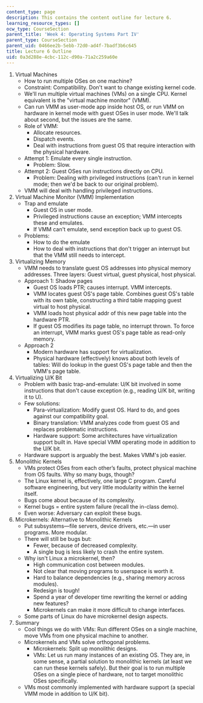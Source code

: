 ```yaml
---
content_type: page
description: This contains the content outline for lecture 6.
learning_resource_types: []
ocw_type: CourseSection
parent_title: 'Week 4: Operating Systems Part IV'
parent_type: CourseSection
parent_uid: 0466ee2b-5ebb-72d0-ad4f-7badf3b6c645
title: Lecture 6 Outline
uid: 0a3d288e-4cbc-112c-d90a-71a2c259a60e
---
```


1.  Virtual Machines
    *   How to run multiple OSes on one machine?
    *   Constraint: Compatibility. Don't want to change existing kernel code.
    *   We'll run multiple virtual machines (VMs) on a single CPU. Kernel equivalent is the "virtual machine monitor" (VMM).
    *   Can run VMM as user-mode app inside host OS, or run VMM on hardware in kernel mode with guest OSes in user mode. We'll talk about second, but the issues are the same.
    *   Role of VMM:
        *   Allocate resources.
        *   Dispatch events.
        *   Deal with instructions from guest OS that require interaction with the physical hardware.
    *   Attempt 1: Emulate every single instruction.
        *   Problem: Slow.
    *   Attempt 2: Guest OSes run instructions directly on CPU.
        *   Problem: Dealing with privileged instructions (can't run in kernel mode; then we'd be back to our original problem).
    *   VMM will deal with handling privileged instructions.
2.  Virtual Machine Monitor (VMM) Implementation
    *   Trap and emulate
        *   Guest OS in user mode.
        *   Privileged instructions cause an exception; VMM intercepts these and emulates.
        *   If VMM can't emulate, send exception back up to guest OS.
    *   Problems:
        *   How to do the emulate
        *   How to deal with instructions that don't trigger an interrupt but that the VMM still needs to intercept.
3.  Virtualizing Memory
    *   VMM needs to translate guest OS addresses into physical memory addresses. Three layers: Guest virtual, guest physical, host physical.
    *   Approach 1: Shadow pages
        *   Guest OS loads PTR; causes interrupt. VMM intercepts.
        *   VMM locates guest OS's page table. Combines guest OS's table with its own table, constructing a third table mapping guest virtual to host physical.
        *   VMM loads host physical addr of this new page table into the hardware PTR.
        *   If guest OS modifies its page table, no interrupt thrown. To force an interrupt, VMM marks guest OS's page table as read-only memory.
    *   Approach 2
        *   Modern hardware has support for virtualization.
        *   Physical hardware (effectively) knows about both levels of tables: Will do lookup in the guest OS's page table and then the VMM's page table.
4.  Virtualizing U/K Bit
    *   Problem with basic trap-and-emulate: U/K bit involved in some instructions that don't cause exception (e.g., reading U/K bit, writing it to U).
    *   Few solutions:
        *   Para-virtualization: Modify guest OS. Hard to do, and goes against our compatibility goal.
        *   Binary translation: VMM analyzes code from guest OS and replaces problematic instructions.
        *   Hardware support: Some architectures have virtualization support built in. Have special VMM operating mode in addition to the U/K bit.
    *   Hardware support is arguably the best. Makes VMM's job easier.
5.  Monolithic Kernels
    *   VMs protect OSes from each other’s faults, protect physical machine from OS faults. Why so many bugs, though?
    *   The Linux kernel is, effectively, one large C program. Careful software engineering, but very little modularity within the kernel itself.
    *   Bugs come about because of its complexity.
    *   Kernel bugs = entire system failure (recall the in-class demo).
    *   Even worse: Adversary can exploit these bugs.
6.  Microkernels: Alternative to Monolithic Kernels
    *   Put subsystems—file servers, device drivers, etc.—in user programs. More modular.
    *   There will still be bugs but:
        *   Fewer, because of decreased complexity.
        *   A single bug is less likely to crash the entire system.
    *   Why isn't Linux a microkernel, then?
        *   High communication cost between modules.
        *   Not clear that moving programs to userspace is worth it.
        *   Hard to balance dependencies (e.g., sharing memory across modules).
        *   Redesign is tough!
        *   Spend a year of developer time rewriting the kernel or adding new features?
        *   Microkernels can make it more difficult to change interfaces.
    *   Some parts of Linux do have microkernel design aspects.
7.  Summary
    *   Cool things we do with VMs: Run different OSes on a single machine, move VMs from one physical machine to another.
    *   Microkernels and VMs solve orthogonal problems.
        *   Microkernels: Split up monolithic designs.
        *   VMs: Let us run many instances of an existing OS. They are, in some sense, a partial solution to monolithic kernels (at least we can run these kernels safely). But their goal is to run multiple OSes on a single piece of hardware, not to target monolithic OSes specifically.
    *   VMs most commonly implemented with hardware support (a special VMM mode in addition to U/K bit).